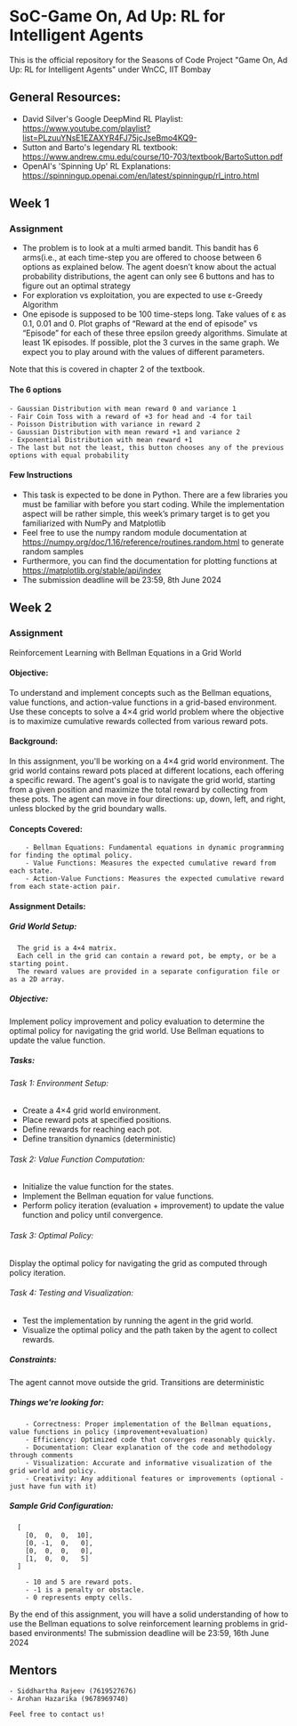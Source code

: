 # SoC-Game On, Ad Up: RL for Intelligent Agents
This is the official repository for the Seasons of Code Project "Game On, Ad Up: RL for Intelligent Agents" under WnCC, IIT Bombay
  ## General Resources:
  - David Silver's Google DeepMind RL Playlist: https://www.youtube.com/playlist?list=PLzuuYNsE1EZAXYR4FJ75jcJseBmo4KQ9-
  - Sutton and Barto's legendary RL textbook: https://www.andrew.cmu.edu/course/10-703/textbook/BartoSutton.pdf
  - OpenAI's 'Spinning Up' RL Explanations: https://spinningup.openai.com/en/latest/spinningup/rl_intro.html

  ## Week 1
  ### Assignment 
  - The problem is to look at a multi armed bandit. This bandit has 6 arms(i.e., at each time-step you are offered to choose between 6 options
    as explained below. The agent doesn’t know about the actual probability distributions, the agent can only see 6 buttons and has to figure out an optimal strategy
  - For exploration vs exploitation, you are expected to use ε-Greedy Algorithm
  - One episode is supposed to be 100 time-steps long. Take values of ε as 0.1, 0.01 and 0. Plot graphs of “Reward at the end of episode” vs “Episode” 
    for each of these three epsilon greedy algorithms. Simulate at least 1K episodes. If possible, plot the 3 curves in the same graph. We expect you to play around with         the values of different parameters.

  Note that this is covered in chapter 2 of the textbook.
  #### The 6 options
    - Gaussian Distribution with mean reward 0 and variance 1
    - Fair Coin Toss with a reward of +3 for head and -4 for tail
    - Poisson Distribution with variance in reward 2
    - Gaussian Distribution with mean reward +1 and variance 2
    - Exponential Distribution with mean reward +1
    - The last but not the least, this button chooses any of the previous options with equal probability
  #### Few Instructions
  - This task is expected to be done in Python. There are a few libraries you must be familiar with before you start coding. While the implementation aspect will be rather
    simple, this week’s primary target is to get you familiarized with NumPy and Matplotlib 
  - Feel free to use the numpy random module documentation at https://numpy.org/doc/1.16/reference/routines.random.html to generate random samples
  - Furthermore, you can find the documentation for plotting functions at https://matplotlib.org/stable/api/index
  - The submission deadline will be 23:59, 8th June 2024
  ## Week 2 
  ### Assignment
  Reinforcement Learning with Bellman Equations in a Grid World

  #### Objective:
  To understand and implement concepts such as the Bellman equations, value functions, and action-value functions in a grid-based environment. Use these concepts to solve a 4×4 grid world problem where the objective is to maximize cumulative rewards collected from various reward pots.
      
  #### Background:
  In this assignment, you'll be working on a 4×4 grid world environment. The grid world contains reward pots placed at different locations, each offering a specific reward. The agent's goal is to navigate the grid world, starting from a given position and maximize the total reward by collecting from these pots. The agent can move in four directions: up, down, left, and right, unless blocked by the grid boundary walls.
      
  #### Concepts Covered:
        - Bellman Equations: Fundamental equations in dynamic programming for finding the optimal policy.
        - Value Functions: Measures the expected cumulative reward from each state.
        - Action-Value Functions: Measures the expected cumulative reward from each state-action pair.
      
  #### Assignment Details:
      
  ##### Grid World Setup:
      The grid is a 4×4 matrix.
      Each cell in the grid can contain a reward pot, be empty, or be a starting point.
      The reward values are provided in a separate configuration file or as a 2D array.
      
      
  ##### Objective:
      
  Implement policy improvement and policy evaluation to determine the optimal policy for navigating the grid world. Use Bellman equations to update the value function.
      
  ##### Tasks:
      
  ###### Task 1: Environment Setup:
  - Create a 4×4 grid world environment.
  - Place reward pots at specified positions.
  - Define rewards for reaching each pot.
  - Define transition dynamics (deterministic)
      
      
  ###### Task 2: Value Function Computation:
  - Initialize the value function for the states.
  - Implement the Bellman equation for value functions.
  - Perform policy iteration (evaluation + improvement) to update the value function and policy until convergence.
      
  ###### Task 3: Optimal Policy:
  Display the optimal policy for navigating the grid as computed through policy iteration.
      
  ###### Task 4: Testing and Visualization:
      
  - Test the implementation by running the agent in the grid world.
  - Visualize the optimal policy and the path taken by the agent to collect rewards.
      
  ##### Constraints:
      
  The agent cannot move outside the grid. Transitions are deterministic
       
  ##### Things we're looking for:
      
        - Correctness: Proper implementation of the Bellman equations, value functions in policy (improvement+evaluation)
        - Efficiency: Optimized code that converges reasonably quickly.
        - Documentation: Clear explanation of the code and methodology through comments
        - Visualization: Accurate and informative visualization of the grid world and policy.
        - Creativity: Any additional features or improvements (optional - just have fun with it)
      
  ##### Sample Grid Configuration:
      
      [
        [0,  0,  0,  10],
        [0, -1,  0,   0],
        [0,  0,  0,   0],
        [1,  0,  0,   5]
      ]
      
        - 10 and 5 are reward pots.
        - -1 is a penalty or obstacle.
        - 0 represents empty cells.

  By the end of this assignment, you will have a solid understanding of how to use the Bellman equations to solve reinforcement learning problems in grid-based    environments!
  The submission deadline will be 23:59, 16th June 2024
  ## Mentors
    - Siddhartha Rajeev (7619527676)
    - Arohan Hazarika (9678969740)

    Feel free to contact us!

